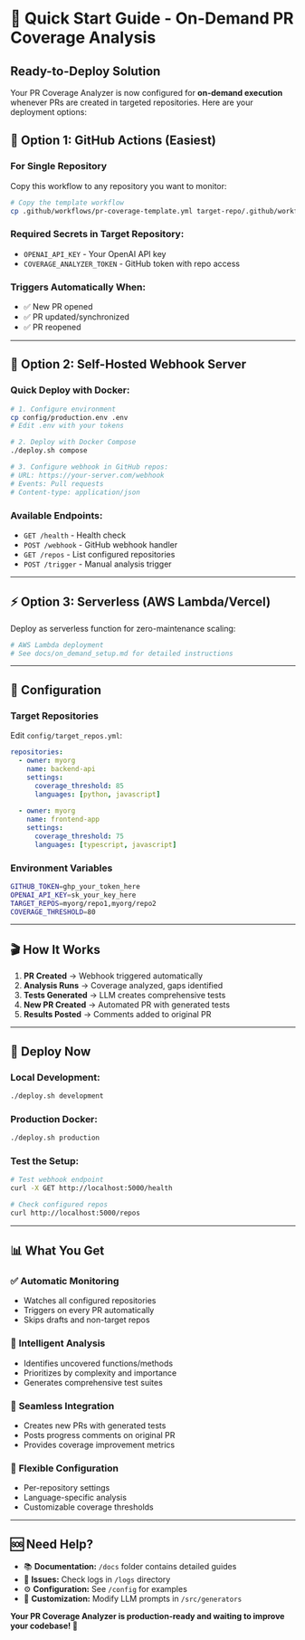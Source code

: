 # 🚀 Quick Start Guide - On-Demand PR Coverage Analysis

## Ready-to-Deploy Solution

Your PR Coverage Analyzer is now configured for **on-demand execution** whenever PRs are created in targeted repositories. Here are your deployment options:

## 🎯 Option 1: GitHub Actions (Easiest)

### For Single Repository
Copy this workflow to any repository you want to monitor:

```bash
# Copy the template workflow
cp .github/workflows/pr-coverage-template.yml target-repo/.github/workflows/pr-coverage-analysis.yml
```

### Required Secrets in Target Repository:
- `OPENAI_API_KEY` - Your OpenAI API key
- `COVERAGE_ANALYZER_TOKEN` - GitHub token with repo access

### Triggers Automatically When:
- ✅ New PR opened
- ✅ PR updated/synchronized  
- ✅ PR reopened

---

## 🐳 Option 2: Self-Hosted Webhook Server

### Quick Deploy with Docker:
```bash
# 1. Configure environment
cp config/production.env .env
# Edit .env with your tokens

# 2. Deploy with Docker Compose
./deploy.sh compose

# 3. Configure webhook in GitHub repos:
# URL: https://your-server.com/webhook
# Events: Pull requests
# Content-type: application/json
```

### Available Endpoints:
- `GET /health` - Health check
- `POST /webhook` - GitHub webhook handler  
- `GET /repos` - List configured repositories
- `POST /trigger` - Manual analysis trigger

---

## ⚡ Option 3: Serverless (AWS Lambda/Vercel)

Deploy as serverless function for zero-maintenance scaling:

```bash
# AWS Lambda deployment
# See docs/on_demand_setup.md for detailed instructions
```

---

## 🔧 Configuration

### Target Repositories
Edit `config/target_repos.yml`:

```yaml
repositories:
  - owner: myorg
    name: backend-api
    settings:
      coverage_threshold: 85
      languages: [python, javascript]
      
  - owner: myorg
    name: frontend-app  
    settings:
      coverage_threshold: 75
      languages: [typescript, javascript]
```

### Environment Variables
```bash
GITHUB_TOKEN=ghp_your_token_here
OPENAI_API_KEY=sk_your_key_here
TARGET_REPOS=myorg/repo1,myorg/repo2
COVERAGE_THRESHOLD=80
```

---

## 🎬 How It Works

1. **PR Created** → Webhook triggered automatically
2. **Analysis Runs** → Coverage analyzed, gaps identified
3. **Tests Generated** → LLM creates comprehensive tests
4. **New PR Created** → Automated PR with generated tests
5. **Results Posted** → Comments added to original PR

---

## 🚀 Deploy Now

### Local Development:
```bash
./deploy.sh development
```

### Production Docker:
```bash  
./deploy.sh production
```

### Test the Setup:
```bash
# Test webhook endpoint
curl -X GET http://localhost:5000/health

# Check configured repos  
curl http://localhost:5000/repos
```

---

## 📊 What You Get

### ✅ **Automatic Monitoring**
- Watches all configured repositories
- Triggers on every PR automatically
- Skips drafts and non-target repos

### 🤖 **Intelligent Analysis**  
- Identifies uncovered functions/methods
- Prioritizes by complexity and importance
- Generates comprehensive test suites

### 📝 **Seamless Integration**
- Creates new PRs with generated tests
- Posts progress comments on original PR
- Provides coverage improvement metrics

### 🔧 **Flexible Configuration**
- Per-repository settings
- Language-specific analysis
- Customizable coverage thresholds

---

## 🆘 Need Help?

- 📚 **Documentation:** `/docs` folder contains detailed guides
- 🐛 **Issues:** Check logs in `/logs` directory  
- ⚙️ **Configuration:** See `/config` for examples
- 🔧 **Customization:** Modify LLM prompts in `/src/generators`

**Your PR Coverage Analyzer is production-ready and waiting to improve your codebase! 🎉**

